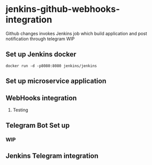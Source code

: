 #  jenkins-github-webhooks-integration
Github changes invokes Jenkins job which build application and post notification through telegram
WIP
## Set up Jenkins docker
```
docker run -d -p8080:8080 jenkins/jenkins
```

## Set up microservice application

## WebHooks integration
1. Testing
## Telegram Bot Set up



### WIP
## Jenkins Telegram integration

